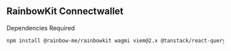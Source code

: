 ## RainbowKit Connectwallet

Dependencies Required
```bash
npm install @rainbow-me/rainbowkit wagmi viem@2.x @tanstack/react-query
```